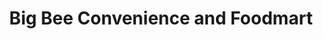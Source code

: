 ---
title: "Big Bee Convenience and Foodmart"
url: /london/big-bee-convenience-and-foodmart/
shop: convenience
---